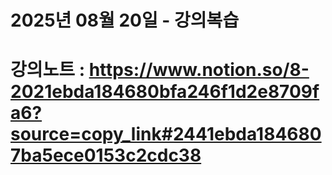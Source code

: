 # 2025년 08월 20일 - 강의복습

# 강의노트 : https://www.notion.so/8-2021ebda184680bfa246f1d2e8709fa6?source=copy_link#2441ebda1846807ba5ece0153c2cdc38
